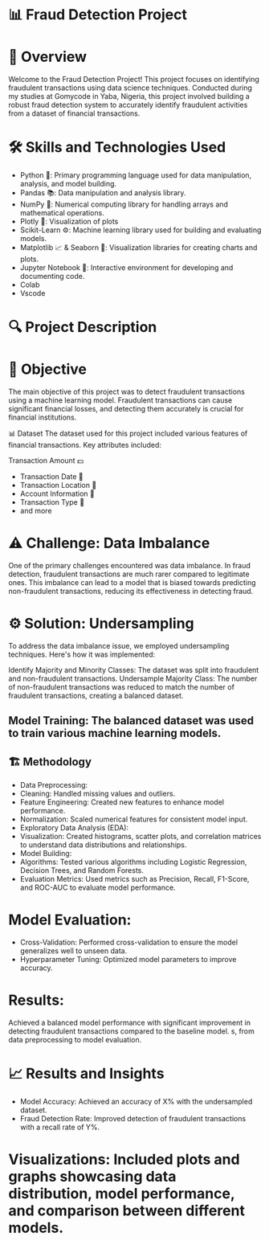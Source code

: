 # 📊 Fraud Detection Project

# 📍 Overview

Welcome to the Fraud Detection Project! This project focuses on identifying fraudulent transactions using data science techniques. Conducted during my studies at Gomycode in Yaba, Nigeria, this project involved building a robust fraud detection system to accurately identify fraudulent activities from a dataset of financial transactions.

# 🛠️ Skills and Technologies Used

+ Python 🐍: Primary programming language used for data manipulation, analysis, and model building.
+ Pandas 📚: Data manipulation and analysis library.
+ NumPy 🔢: Numerical computing library for handling arrays and mathematical operations.
+ Plotly 🌈: Visualization of plots
+ Scikit-Learn ⚙️: Machine learning library used for building and evaluating models.
+ Matplotlib 📈 & Seaborn 🌈: Visualization libraries for creating charts and plots.
+ Jupyter Notebook 📓: Interactive environment for developing and documenting code.
+ Colab
+ Vscode
  
# 🔍 Project Description

# 🚀 Objective

The main objective of this project was to detect fraudulent transactions using a machine learning model. Fraudulent transactions can cause significant financial losses, and detecting them accurately is crucial for financial institutions.

📊 Dataset
The dataset used for this project included various features of financial transactions. Key attributes included:

Transaction Amount 💵
+ Transaction Date 📅
+ Transaction Location 📍
+ Account Information 🏦
+ Transaction Type 🔄
+ and more
  
# ⚠️ Challenge: Data Imbalance

One of the primary challenges encountered was data imbalance. In fraud detection, fraudulent transactions are much rarer compared to legitimate ones. This imbalance can lead to a model that is biased towards predicting non-fraudulent transactions, reducing its effectiveness in detecting fraud.

# ⚙️ Solution: Undersampling

To address the data imbalance issue, we employed undersampling techniques. Here's how it was implemented:

Identify Majority and Minority Classes: The dataset was split into fraudulent and non-fraudulent transactions.
Undersample Majority Class: The number of non-fraudulent transactions was reduced to match the number of fraudulent transactions, creating a balanced dataset.

## Model Training: The balanced dataset was used to train various machine learning models.

## 🏗️ Methodology

+ Data Preprocessing:
+ Cleaning: Handled missing values and outliers.
+ Feature Engineering: Created new features to enhance model performance.
+ Normalization: Scaled numerical features for consistent model input.
+ Exploratory Data Analysis (EDA):
+ Visualization: Created histograms, scatter plots, and correlation matrices to understand data distributions and relationships.
+ Model Building:
+ Algorithms: Tested various algorithms including Logistic Regression, Decision Trees, and Random Forests.
+ Evaluation Metrics: Used metrics such as Precision, Recall, F1-Score, and ROC-AUC to evaluate model performance.

# Model Evaluation:

+ Cross-Validation: Performed cross-validation to ensure the model generalizes well to unseen data.
+ Hyperparameter Tuning: Optimized model parameters to improve accuracy.

# Results:

Achieved a balanced model performance with significant improvement in detecting fraudulent transactions compared to the baseline model.
s, from data preprocessing to model evaluation.

# 📈 Results and Insights

+ Model Accuracy: Achieved an accuracy of X% with the undersampled dataset.
+ Fraud Detection Rate: Improved detection of fraudulent transactions with a recall rate of Y%.

 # Visualizations: Included plots and graphs showcasing data distribution, model performance, and comparison between different models.

